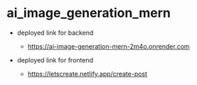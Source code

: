 # ai_image_generation_mern


- deployed link for backend
    - https://ai-image-generation-mern-2m4o.onrender.com

- deployed link for frontend
    - https://letscreate.netlify.app/create-post

    